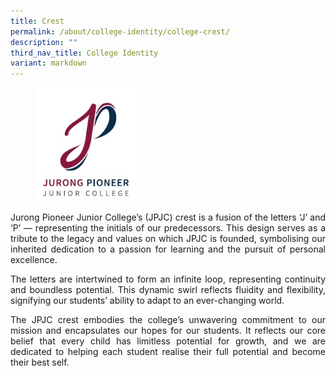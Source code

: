 ```yaml
---
title: Crest
permalink: /about/college-identity/college-crest/
description: ""
third_nav_title: College Identity
variant: markdown
---
```

<figure>
<img src="/images/About%20JPJC/College%20Identity/College%20Crest/pic1.jpg" style="width:40%">
</figure>

<div align="justify">
<p>		 
Jurong Pioneer Junior College’s (JPJC) crest is a fusion of the letters ‘J’ and ‘P’ — representing the initials of our predecessors. This design serves as a tribute to the legacy and values on which JPJC is founded, symbolising our inherited dedication to a passion for learning and the pursuit of personal excellence.
</p>

<p>

The letters are intertwined to form an infinite loop, representing continuity and boundless potential. This dynamic swirl reflects fluidity and flexibility, signifying our students’ ability to adapt to an ever-changing world.

</p>

<p>
The JPJC crest embodies the college’s unwavering commitment to our mission and encapsulates our hopes for our students. It reflects our core belief that every child has limitless potential for growth, and we are dedicated to helping each student realise their full potential and become their best self.
</p>

	
	

	
	
	
	
	
	
	
	
	
	
	
<div hidden="">
<center><h5><strong>Infinite possibilities. </strong></h5></center>
<p>
JPJC values perseverance, resilience and humility. Together, they result in an indomitable character with an unceasing pursuit for improvement of self and betterment of community.
</p>

<center><h5><strong>Infinite growth.</strong></h5></center>
<p>
JPJC seeks to nurture respectful and compassionate leaders who are critical and creative thinkers, and serve responsibly in service of others.
</p>

<center><h5><strong>Infinite love. </strong></h5></center>
<p>
The colours of the crest emanate passion for growth, learning and giving, being anchored by depth of thinking and steadfastness. Maroon radiates intensity of passion and courage, representing strength and warmth.&nbsp;Dark blue symbolises intelligence and wisdom.&nbsp;It also exudes confidence and equanimity. The two colours intertwine to create a constant flow of JPJC’s ideals, mutually enhancing and empowering.</p>

<p>
The crest is a constant reminder to all in JPJC of our origins. More importantly, it is our emblem of hope and promise for the future.</p></div></div>